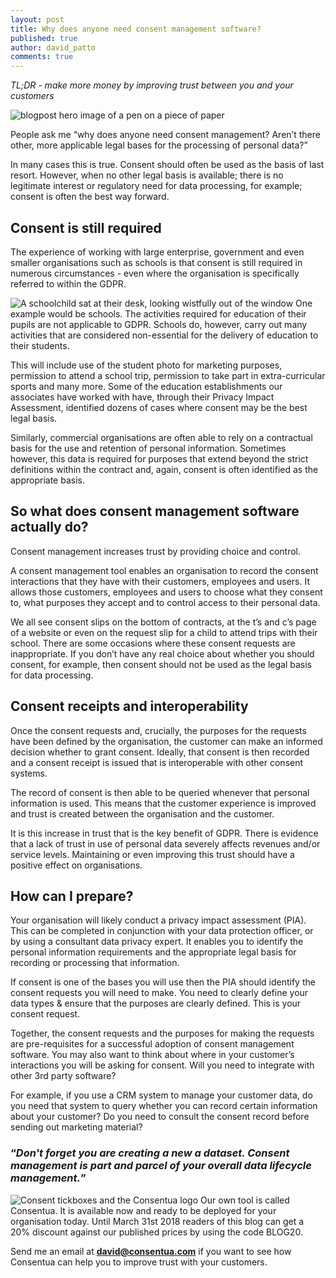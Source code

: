 ```yaml
---
layout: post
title: Why does anyone need consent management software?
published: true
author: david_patto
comments: true
---
```


<em> TL;DR - make more money by improving trust between you and your customers </em>

<img class="img-center" src="{{ site.baseurl }}/public/post_imgs/2018-01-16-Why-does-anyone-need-consent-management-software/Why_consent_software.jpg" alt="blogpost hero image of a pen on a piece of paper">

People ask me “why does anyone need consent management? Aren’t there other, more applicable legal bases for the processing of personal data?”

In many cases this is true. Consent should often be used as the basis of last resort. However, when no other legal basis is available; there is no legitimate interest or regulatory need for data processing, for example; consent is often the best way forward.

## Consent is still required

The experience of working with large enterprise, government and even smaller organisations such as schools is that consent is still required in numerous circumstances - even where the organisation is specifically referred to within the GDPR.

<img class="img-left" src="{{ site.baseurl }}/public/post_imgs/2018-01-16-Why-does-anyone-need-consent-management-software/child-830988_640.jpg" alt="A schoolchild sat at their desk, looking wistfully out of the window">
One example would be schools. The activities required for education of their pupils are not applicable to GDPR. Schools do, however, carry out many activities that are considered non-essential for the delivery of education to their students.  

This will include use of the student photo for marketing purposes, permission to attend a school trip, permission to take part in extra-curricular sports and many more.  Some of the education establishments our associates have worked with have, through their Privacy Impact Assessment, identified dozens of cases where consent may be the best legal basis. 

Similarly, commercial organisations are often able to rely on a contractual basis for the use and retention of personal information. Sometimes however, this data is required for purposes that extend beyond the strict definitions within the contract and, again, consent is often identified as the appropriate basis. 

## So what does consent management software actually do?

Consent management increases trust by providing choice and control. 

A consent management tool enables an organisation to record the consent interactions that they have with their customers, employees and users. It allows those customers, employees and users to choose what they consent to, what purposes they accept and to control access to their personal data.
 
We all see consent slips on the bottom of contracts, at the t’s and c’s page of a website or even on the request slip for a child to attend trips with their school. There are some occasions where these consent requests are inappropriate. If you don’t have any real choice about whether you should consent, for example, then consent should not be used as the legal basis for data processing.

## Consent receipts and interoperability

Once the consent requests and, crucially, the purposes for the requests have been defined by the organisation, the customer can make an informed decision whether to grant consent. Ideally, that consent is then recorded and a consent receipt is issued that is interoperable with other consent systems.

The record of consent is then able to be queried whenever that personal information is used. This means that the customer experience is improved and trust is created between the organisation and the customer.

It is this increase in trust that is the key benefit of GDPR. There is evidence that a lack of trust in use of personal data severely affects revenues and/or service levels. Maintaining or even improving this trust should have a positive effect on organisations.

## How can I prepare?

Your organisation will likely conduct a privacy impact assessment (PIA). This can be completed in conjunction with your data protection officer, or by using a consultant data privacy expert. It enables you to identify the personal information requirements and the appropriate legal basis for recording or processing that information.

If consent is one of the bases you will use then the PIA should identify the consent requests you will need to make. You need to clearly define your data types & ensure that the purposes are clearly defined. This is your consent request. 

Together, the consent requests and the purposes for making the requests are pre-requisites for a successful adoption of consent management software. You may also want to think about where in your customer’s interactions you will be asking for consent. Will you need to integrate with other 3rd party software? 

For example, if you use a CRM system to manage your customer data, do you need that system to query whether you can record certain information about your customer? Do you need to consult the consent record before sending out marketing material?

### <q><i>Don't forget you are creating a new a dataset. Consent management is part and parcel of your overall data lifecycle management.</i></q>


<img class="img-left" src="{{ site.baseurl }}/public/post_imgs/2018-01-16-Why-does-anyone-need-consent-management-software/Untitled design-16.jpg" alt="Consent tickboxes and the Consentua logo">
Our own tool is called Consentua. It is available now and ready to be deployed for your organisation today. Until March 31st 2018 readers of this blog can get a 20% discount against our published prices by using the code BLOG20.

Send me an email at <strong>david@consentua.com</strong> if you want to see how Consentua can help you to improve trust with your customers.
